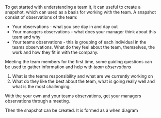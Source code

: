 To get started with understanding a team it, it can useful to create a snapshot, which can used as a basis for working with the team.
A snapshot consist of observations of the team:

- Your observations - what you see day in and day out
- Your managers observations - what does your manager think about this team and why
- Your teams observations - this is grouping of each individual in the teams observations. What do they feel about the team, themselves, the work and how they fit in with the company.

Meeting the team members for the first time, some guiding questions can be used to gather information and help with *team observations* 

1. What is the teams responsibility and what are we currently working on
2. What do they like the best about the team, what is going really well and what is the most challenging. 

With the your own and your teams observations, get your managers observations through a meeting.

Then the snapshot can be created. It is formed as a when diagram



